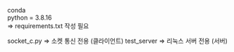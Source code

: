 conda</br>
python = 3.8.16</br>
=> requirements.txt 작성 필요</br>
</hr>
socket_c.py => 소켓 통신 전용 (클라이언트)  
test_server => 리눅스 서버 전용 (서버)
